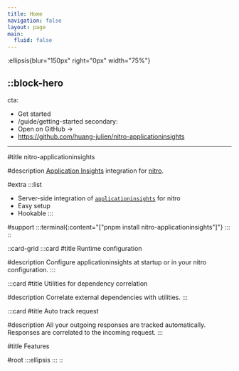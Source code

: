 ```yaml
---
title: Home
navigation: false
layout: page
main:
  fluid: false
---
```


:ellipsis{blur="150px" right="0px" width="75%"}

::block-hero
---
cta:
  - Get started
  - /guide/getting-started
secondary:
  - Open on GitHub →
  - https://github.com/huang-julien/nitro-applicationinsights
---
#title
nitro-applicationinsights

#description
[Application Insights](https://learn.microsoft.com/fr-fr/azure/azure-monitor/app/app-insights-overview?tabs=net) integration for [nitro](https://nitro.unjs.io/).

#extra
  :::list
  - Server-side integration of [`applicationinsights`](https://www.npmjs.com/package/applicationinsights) for nitro
  - Easy setup
  - Hookable
  :::

#support
  :::terminal{:content="[&#x22;pnpm install nitro-applicationinsights&#x22;]"}
  :::
::

::card-grid
  :::card
  #title
  Runtime configuration
  
  #description
  Configure applicationinsights at startup or in your nitro configuration.
  :::

  :::card
  #title
  Utilities for dependency correlation
  
  #description
  Correlate external dependencies with utilities.
  :::

  :::card
  #title
  Auto track request
  
  #description
  All your outgoing responses are tracked automatically. Responses are correlated to the incoming request.
  :::

#title
Features

#root
  :::ellipsis
  :::
::
